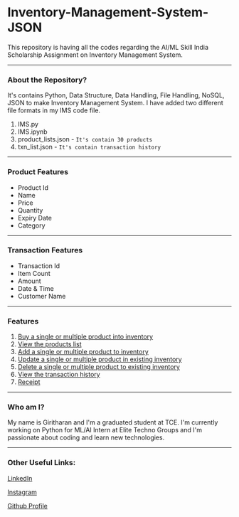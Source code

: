# Inventory-Management-System-JSON

This repository is having all the codes regarding the AI/ML Skill India Scholarship Assignment on Inventory Management System.

-----
### About the Repository?

It's contains Python, Data Structure, Data Handling, File Handling, NoSQL, JSON to make Inventory Management System. I have added two different file formats in my IMS code file.

1. IMS.py
2. IMS.ipynb
3. product_lists.json - `It's contain 30 products`
4. txn_list.json - `It's contain transaction history`

-----
### Product Features

* Product Id
* Name
* Price
* Quantity
* Expiry Date
* Category

-----
### Transaction Features

* Transaction Id
* Item Count
* Amount
* Date & Time
* Customer Name

-----
### Features

1. [Buy a single or multiple product into inventory](https://github.com/Giritharan26/Inventory-Management-System-JSON/blob/main/Output/Buy%20a%20single%20or%20multiple%20product%20into%20inventory.PNG)
2. [View the products list](https://github.com/Giritharan26/Inventory-Management-System-JSON/blob/main/Output/View%20the%20products%20list.PNG)
3. [Add a single or multiple product to inventory](https://github.com/Giritharan26/Inventory-Management-System-JSON/blob/main/Output/Add%20a%20single%20or%20multiple%20product%20to%20inventory.PNG)
4. [Update a single or multiple product in existing inventory](https://github.com/Giritharan26/Inventory-Management-System-JSON/blob/main/Output/Update%20a%20single%20or%20multiple%20product%20in%20existing%20inventory.PNG)
5. [Delete a single or multiple product to existing inventory](https://github.com/Giritharan26/Inventory-Management-System-JSON/blob/main/Output/Delete%20a%20single%20or%20multiple%20product%20to%20existing%20inventory.PNG)
6. [View the transaction history](https://github.com/Giritharan26/Inventory-Management-System-JSON/blob/main/Output/View%20the%20transaction%20history.PNG)
7. [Receipt](https://github.com/Giritharan26/Inventory-Management-System-JSON/blob/main/Output/Receipt.PNG)

-----
### Who am I?

My name is Giritharan and I'm a graduated student at TCE. I'm currently working on Python for ML/AI Intern at Elite Techno Groups and I'm passionate about coding and learn new technologies.

-----

### Other Useful Links:

[LinkedIn](https://www.linkedin.com/in/giritharan-m-2604/)

[Instagram](https://instagram.com/giritharan_giri/)

[Github Profile](https://github.com/Giritharan26)
